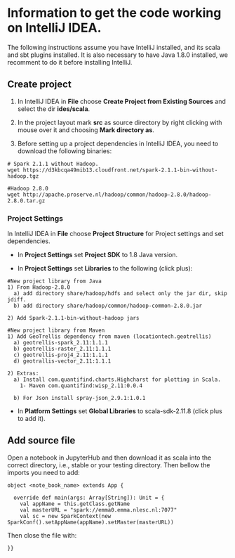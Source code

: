 # Information to get the code working on IntelliJ IDEA.

The following instructions assume you have IntelliJ installed, and its scala and sbt plugins installed. It is also necessary to have Java 1.8.0 installed, we recomment to do it before installing IntelliJ.

## Create project
1) In IntelliJ IDEA in **File** choose **Create Project from Existing Sources** and select the dir **ides/scala**. 

2) In the project layout mark **src** as source directory by right clicking with mouse over it and choosing **Mark directory as**.

3) Before setting up a project dependencies in IntelliJ IDEA, you need to download the following binaries:
```
# Spark 2.1.1 without Hadoop.
wget https://d3kbcqa49mib13.cloudfront.net/spark-2.1.1-bin-without-hadoop.tgz

#Hadoop 2.8.0
wget http://apache.proserve.nl/hadoop/common/hadoop-2.8.0/hadoop-2.8.0.tar.gz
```

### Project Settings

In IntelliJ IDEA in **File** choose **Project Structure** for Project settings and set dependencies. 

* In **Project Settings** set **Project SDK** to 1.8 Java version.

* In **Project Settings** set **Libraries** to the following (click plus):
```
#New project library from Java
1) From Hadoop-2.8.0
  a) add directory share/hadoop/hdfs and select only the jar dir, skip jdiff.
  b) add directory share/hadoop/common/hadoop-common-2.8.0.jar

2) Add Spark-2.1.1-bin-without-hadoop jars

#New project library from Maven
1) Add GeoTrellis dependency from maven (locationtech.geotrellis)
  a) geotrellis-spark_2.11:1.1.1
  b) geotrellis-raster_2.11:1.1.1
  c) geotrellis-proj4_2.11:1.1.1
  d) geotrallis-vector_2.11:1.1.1
  
2) Extras:
  a) Install com.quantifind.charts.Highcharst for plotting in Scala.
    1- Maven com.quantifind:wisp_2.11:0.0.4
  
  b) For Json install spray-json_2.9.1:1.0.1
```

* In **Platform Settings** set **Global Libraries** to scala-sdk-2.11.8 (click plus to add it).

## Add source file

Open a notebook in JupyterHub and then download it as scala into the correct directory, i.e., stable or your testing directory. Then bellow the imports you need to add:
```
object <note_book_name> extends App {
  
  override def main(args: Array[String]): Unit = {
    val appName = this.getClass.getName
    val masterURL = "spark://emma0.emma.nlesc.nl:7077"
    val sc = new SparkContext(new SparkConf().setAppName(appName).setMaster(masterURL))
```

Then close the file with:
```
}}
```
